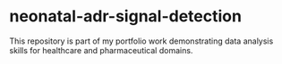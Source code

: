 # neonatal-adr-signal-detection
This repository is part of my portfolio work demonstrating data analysis skills for healthcare and pharmaceutical domains.
